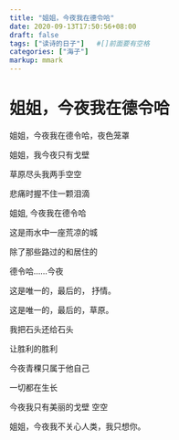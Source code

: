 ```yaml
---
title: "姐姐，今夜我在德令哈"
date: 2020-09-13T17:50:56+08:00
draft: false
tags: ["读诗的日子"]   #[]前面要有空格
categories: ["海子"]
markup: mmark
---
```


<h1> 姐姐，今夜我在德令哈　</h1>  <!--more-->

<p>姐姐，今夜我在德令哈，夜色笼罩</p>
<p>姐姐，我今夜只有戈壁</p>

<p>草原尽头我两手空空</p>
<p>悲痛时握不住一颗泪滴</p>
<p>姐姐, 今夜我在德令哈</p>
<p>这是雨水中一座荒凉的城</p>

<p>除了那些路过的和居住的</p>
<p>德令哈……今夜</p>
<p>这是唯一的，最后的， 抒情。</p>
<p>这是唯一的，最后的，草原。</p>

<p>我把石头还给石头</p>
<p>让胜利的胜利</p>
<p>今夜青稞只属于他自己</p>
<p>一切都在生长</p>

<p>今夜我只有美丽的戈壁 空空</p>
<p>姐姐，今夜我不关心人类，我只想你。</p>

